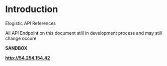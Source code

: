 # Introduction

Elogistic API References

All API Endpoint on this document still in development process and may still change occure

**SANDBOX**

**http://54.254.154.42**
